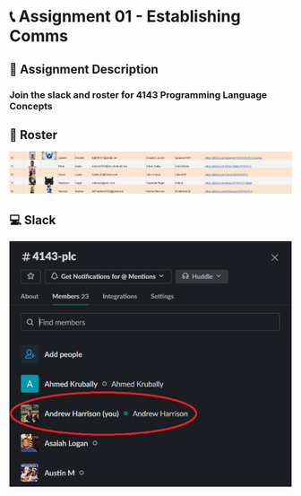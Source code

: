 # :telephone_receiver: Assignment 01 - Establishing Comms
## :bookmark_tabs: Assignment Description
### Join the slack and roster for 4143 Programming Language Concepts

## :scroll: Roster
<img src="https://github.com/ACHarrison32/4143-PLC/blob/main/Assignments/A01/Roster.PNG">

## :computer: Slack
<img src="https://github.com/ACHarrison32/4143-PLC/blob/main/Assignments/A01/Slack.PNG">

